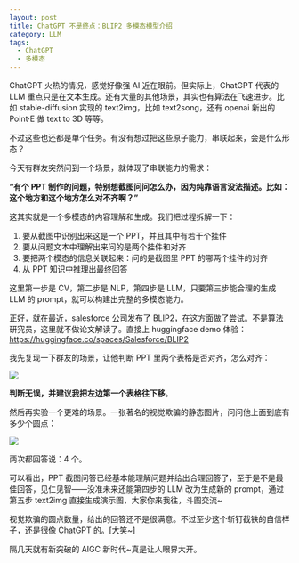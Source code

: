 ```yaml
---
layout: post
title: ChatGPT 不是终点：BLIP2 多模态模型介绍
category: LLM
tags:
  - ChatGPT
  - 多模态
---
```


ChatGPT 火热的情况，感觉好像强 AI 近在眼前。但实际上，ChatGPT 代表的 LLM 重点只是在文本生成。还有大量的其他场景，其实也有算法在飞速进步。比如 stable-diffusion 实现的 text2img，比如 text2song，还有 openai 新出的 Point·E 做 text to 3D 等等。

不过这些也还都是单个任务。有没有想过把这些原子能力，串联起来，会是什么形态？

今天有群友突然问到一个场景，就体现了串联能力的需求：

**“有个 PPT 制作的问题，特别想截图问问怎么办，因为纯靠语言没法描述。比如：这个地方和这个地方怎么对不齐啊？”**

这其实就是一个多模态的内容理解和生成。我们把过程拆解一下：

1. 要从截图中识别出来这是一个 PPT，并且其中有若干个挂件
2. 要从问题文本中理解出来问的是两个挂件和对齐
3. 要把两个模态的信息关联起来：问的是截图里 PPT 的哪两个挂件的对齐
4. 从 PPT 知识中推理出最终回答

这里第一步是 CV，第二步是 NLP，第四步是 LLM，只要第三步能合理的生成 LLM 的 prompt，就可以构建出完整的多模态能力。

正好，就在最近，salesforce 公司发布了 BLIP2，在这方面做了尝试。不是算法研究员，这里就不做论文解读了。直接上 huggingface demo 体验：<https://huggingface.co/spaces/Salesforce/BLIP2>

我先复现一下群友的场景，让他判断 PPT 里两个表格是否对齐，怎么对齐：

![](https://mmbiz.qpic.cn/mmbiz_png/tNjHEwGJhqE96CRPjreqRsh92oKL6HFALP50ZFd6HOnO1TrmRTFohwI51nmicV3PXuDtWUkThI4hgSjXIJ5RPXw/640?wx_fmt=png&tp=webp&wxfrom=5&wx_lazy=1&wx_co=1)

**判断无误，并建议我把左边第一个表格往下移**。

然后再实验一个更难的场景。一张著名的视觉欺骗的静态图片，问问他上面到底有多少个圆点：

![](https://mmbiz.qpic.cn/mmbiz_png/tNjHEwGJhqE96CRPjreqRsh92oKL6HFACgJSSktOyCYcBh9QgmEiab2adlrh7sFVyd6k5jKVJvhoANYmJclrQiaQ/640?wx_fmt=png&tp=webp&wxfrom=5&wx_lazy=1&wx_co=1)

两次都回答说：4 个。

可以看出，PPT 截图问答已经基本能理解问题并给出合理回答了，至于是不是最佳回答，见仁见智——没准未来还能第四步的 LLM 改为生成新的 prompt，通过第五步 text2img 直接生成演示图，大家你来我往，斗图交流~

视觉欺骗的圆点数量，给出的回答还不是很满意。不过至少这个斩钉截铁的自信样子，还是很像 ChatGPT 的。[大笑~]

隔几天就有新突破的 AIGC 新时代~真是让人眼界大开。
